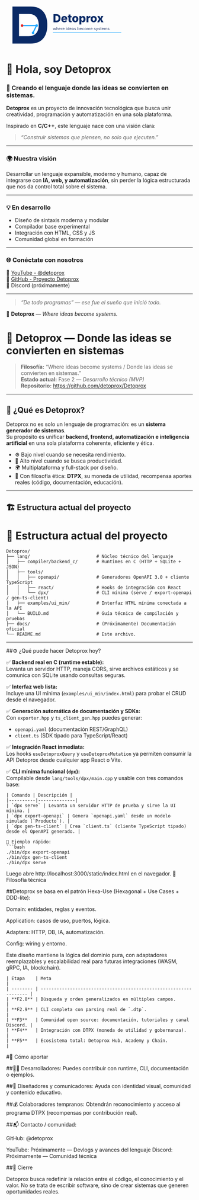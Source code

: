 <svg width="1200" height="300" viewBox="0 0 1200 300" xmlns="http://www.w3.org/2000/svg">
  <!-- Transparente para cualquier fondo de GitHub -->
  <!-- Logo compacto -->
  <g transform="translate(40,30) scale(0.33)">
    <path fill="#0A2A66" d="M0 0h360c220 0 320 150 320 360S580 720 360 720H0V0Z"/>
    <path fill="#FFFFFF" d="M128 144v432h192c132 0 192-88 192-216S452 144 320 144H128Z"/>
    <path d="M220 370h250l-70 142" stroke="#1EA7FF" stroke-width="24" stroke-linecap="round" stroke-linejoin="round" fill="none"/>
    <circle cx="188" cy="370" r="24" fill="#E52626"/>
    <circle cx="472" cy="370" r="24" fill="#1EA7FF"/>
    <circle cx="402" cy="512" r="24" fill="#1EA7FF"/>
  </g>
  <text x="300" y="130" fill="#0A2A66" font-size="72" font-family="Inter, Segoe UI, Arial, sans-serif" font-weight="800">Detoprox</text>
  <text x="300" y="180" fill="#2A3E6E" font-size="26" font-family="Inter, Segoe UI, Arial, sans-serif">where ideas become systems</text>
  <rect x="300" y="195" width="440" height="3" fill="#1EA7FF" opacity="0.9"/>
</svg>

# 👋 Hola, soy Detoprox

### 🧠 Creando el lenguaje donde las ideas se convierten en sistemas.

**Detoprox** es un proyecto de innovación tecnológica que busca unir creatividad, programación y automatización en una sola plataforma.

Inspirado en **C/C++**, este lenguaje nace con una visión clara:
> *“Construir sistemas que piensen, no solo que ejecuten.”*

---

### 🌍 Nuestra visión
Desarrollar un lenguaje expansible, moderno y humano, capaz de integrarse con **IA, web, y automatización**, sin perder la lógica estructurada que nos da control total sobre el sistema.

---

### 💡 En desarrollo
- Diseño de sintaxis moderna y modular  
- Compilador base experimental  
- Integración con HTML, CSS y JS  
- Comunidad global en formación  

---

### 🌐 Conéctate con nosotros
🔹 [YouTube - @detoprox](https://youtube.com/@detoprox)  
🔹 [GitHub - Proyecto Detoprox](https://github.com/detoprox)  
🔹 Discord (próximamente)

---

> *“De todo programas” — ese fue el sueño que inició todo.*

📘 **Detoprox** — *Where ideas become systems.*

# 🧠 Detoprox — Donde las ideas se convierten en sistemas

> **Filosofía:** “Where ideas become systems / Donde las ideas se convierten en sistemas.”  
> **Estado actual:** Fase 2 — *Desarrollo técnico (MVP)*  
> **Repositorio:** https://github.com/detoprox/Detoprox

---

## 🚀 ¿Qué es Detoprox?

Detoprox no es solo un lenguaje de programación: es un **sistema generador de sistemas**.  
Su propósito es unificar **backend, frontend, automatización e inteligencia artificial** en una sola plataforma coherente, eficiente y ética.

- ⚙️ Bajo nivel cuando se necesita rendimiento.  
- 🧩 Alto nivel cuando se busca productividad.  
- 🌍 Multiplataforma y full-stack por diseño.  
- 💠 Con filosofía ética: **DTPX**, su moneda de utilidad, recompensa aportes reales (código, documentación, educación).

---

## 🏗️ Estructura actual del proyecto

# 🧱 Estructura actual del proyecto

```plaintext
Detoprox/
├── lang/                         # Núcleo técnico del lenguaje
│   ├── compiler/backend_c/       # Runtimes en C (HTTP + SQLite + JSON)
│   ├── tools/
│   │   ├── openapi/              # Generadores OpenAPI 3.0 + cliente TypeScript
│   │   ├── react/                # Hooks de integración con React
│   │   └── dpx/                  # CLI mínima (serve / export-openapi / gen-ts-client)
│   ├── examples/ui_min/          # Interfaz HTML mínima conectada a la API
│   └── BUILD.md                  # Guía técnica de compilación y pruebas
├── docs/                         # (Próximamente) Documentación oficial
└── README.md                     # Este archivo.
```
---

##⚙️ ¿Qué puede hacer Detoprox hoy?

✅ **Backend real en C (runtime estable):**  
Levanta un servidor HTTP, maneja CORS, sirve archivos estáticos y se comunica con SQLite usando consultas seguras.  

✅ **Interfaz web lista:**  
Incluye una UI mínima (`examples/ui_min/index.html`) para probar el CRUD desde el navegador.  

✅ **Generación automática de documentación y SDKs:**  
Con `exporter.hpp` y `ts_client_gen.hpp` puedes generar:  
- `openapi.yaml` (documentación REST/GraphQL)  
- `client.ts` (SDK tipado para TypeScript/React)  

✅ **Integración React inmediata:**  
Los hooks `useDetoproxQuery` y `useDetoproxMutation` ya permiten consumir la API Detoprox desde cualquier app React o Vite.

✅ **CLI mínima funcional (`dpx`):**  
Compilable desde `lang/tools/dpx/main.cpp` y usable con tres comandos base:
```plaintext
| Comando | Descripción |
|----------|--------------|
| `dpx serve` | Levanta un servidor HTTP de prueba y sirve la UI mínima. |
| `dpx export-openapi` | Genera `openapi.yaml` desde un modelo simulado (`Producto`). |
| `dpx gen-ts-client` | Crea `client.ts` (cliente TypeScript tipado) desde el OpenAPI generado. |

📌 Ejemplo rápido:
```bash
./bin/dpx export-openapi
./bin/dpx gen-ts-client
./bin/dpx serve
```
Luego abre http://localhost:3000/static/index.html en el navegador.
🧠 Filosofía técnica

##Detoprox se basa en el patrón Hexa-Use (Hexagonal + Use Cases + DDD-lite):

Domain: entidades, reglas y eventos.

Application: casos de uso, puertos, lógica.

Adapters: HTTP, DB, IA, automatización.

Config: wiring y entorno.

Este diseño mantiene la lógica del dominio pura, con adaptadores reemplazables y escalabilidad real para futuras integraciones (WASM, gRPC, IA, blockchain).
```plaintext
| Etapa    | Meta                                                              |
| -------- | ----------------------------------------------------------------- |
| **F2.8** | Búsqueda y orden generalizados en múltiples campos.               |
| **F2.9** | CLI completa con parsing real de `.dtp`.                          |
| **F3**   | Comunidad open source: documentación, tutoriales y canal Discord. |
| **F4**   | Integración con DTPX (moneda de utilidad y gobernanza).           |
| **F5**   | Ecosistema total: Detoprox Hub, Academy y Chain.                  |
```
#🤝 Cómo aportar

##👨‍💻 Desarrolladores:
Puedes contribuir con runtime, CLI, documentación o ejemplos.

##🧩 Diseñadores y comunicadores:
Ayuda con identidad visual, comunidad y contenido educativo.

##💰 Colaboradores tempranos:
Obtendrán reconocimiento y acceso al programa DTPX (recompensas por contribución real).

##📬 Contacto / comunidad:

GitHub: @detoprox

YouTube: Próximamente — Devlogs y avances del lenguaje
Discord: Próximamente — Comunidad técnica

##🌟 Cierre

Detoprox busca redefinir la relación entre el código, el conocimiento y el valor.
No se trata de escribir software, sino de crear sistemas que generen oportunidades reales.
